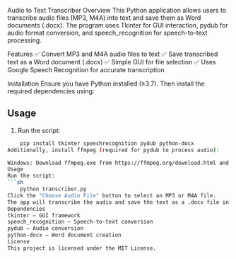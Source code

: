 Audio to Text Transcriber
Overview
This Python application allows users to transcribe audio files (MP3, M4A) into text and save them as Word documents (.docx). The program uses Tkinter for GUI interaction, pydub for audio format conversion, and speech_recognition for speech-to-text processing.

Features
✅ Convert MP3 and M4A audio files to text
✅ Save transcribed text as a Word document (.docx)
✅ Simple GUI for file selection
✅ Uses Google Speech Recognition for accurate transcription

Installation
Ensure you have Python installed (≥3.7). Then install the required dependencies using:

## Usage
1. Run the script:
```sh
    pip install tkinter speechrecognition pydub python-docx
Additionally, install ffmpeg (required for pydub to process audio):

Windows: Download ffmpeg.exe from https://ffmpeg.org/download.html and add it to the system PATH.
Usage
Run the script:
```sh
    python transcriber.py
Click the "Choose Audio File" button to select an MP3 or M4A file.
The app will transcribe the audio and save the text as a .docx file in the same directory.
Dependencies
tkinter – GUI framework
speech_recognition – Speech-to-text conversion
pydub – Audio conversion
python-docx – Word document creation
License
This project is licensed under the MIT License.

